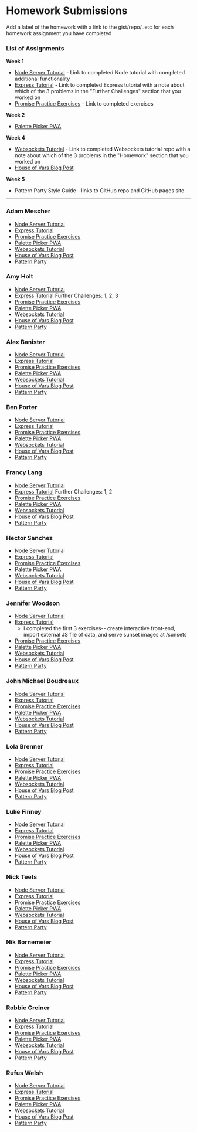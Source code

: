 # Homework Submissions

Add a label of the homework with a link to the gist/repo/..etc for each homework assignment you have completed

### List of Assignments

**Week 1**

* [Node Server Tutorial](http://frontend.turing.io/lessons/module-4/node-prework.html) - Link to completed Node tutorial with completed additional functionality
* [Express Tutorial](https://medium.com/@jaeger.rob/introduction-to-nodes-express-js-db5617047150) - Link to completed Express tutorial with a note about which of the 3 problems in the "Further Challenges" section that you worked on
* [Promise Practice Exercises](https://gist.github.com/robbiejaeger/dc8f55c1f9462741090862f736b82cab) - Link to completed exercises

**Week 2**

* [Palette Picker PWA]()

**Week 4**

* [Websockets Tutorial](https://socket.io/get-started/chat/) - Link to completed Websockets tutorial repo with a note about which of the 3 problems in the "Homework" section that you worked on
* [House of Vars Blog Post]()

**Week 5**

* Pattern Party Style Guide - links to GitHub repo and GitHub pages site

---

### Adam Mescher

* [Node Server Tutorial](https://github.com/AdamMescher/introduction-to-node.js)
* [Express Tutorial](https://github.com/AdamMescher/intro-to-express-js)
* [Promise Practice Exercises](https://github.com/AdamMescher/promises-practice)
* [Palette Picker PWA]()
* [Websockets Tutorial]()
* [House of Vars Blog Post]()
* [Pattern Party]()

### Amy Holt

* [Node Server Tutorial](https://gist.github.com/ameseee/76ee39985995218f68917604bef92999)
* [Express Tutorial](https://github.com/ameseee/m4-express-prework) Further Challenges: 1, 2, 3
* [Promise Practice Exercises](https://repl.it/@ameseee/m4-promises-prework)
* [Palette Picker PWA](https://holt-palette-picker.herokuapp.com/)
* [Websockets Tutorial]()
* [House of Vars Blog Post](https://medium.com/@ameseholt/how-i-stumbled-upon-microservice-architecture-2051d136dc2d)
* [Pattern Party]()

### Alex Banister

* [Node Server Tutorial](https://github.com/alexbanister/node-server-prework)
* [Express Tutorial](https://github.com/alexbanister/express-server-prework) 
* [Promise Practice Exercises](https://gist.github.com/alexbanister/7139ea6895097b62e95ecd4e26b8a7ff)
* [Palette Picker PWA](https://ahb-palette-picker.herokuapp.com/)
* [Websockets Tutorial]()
* [House of Vars Blog Post]()
* [Pattern Party]()

### Ben Porter

* [Node Server Tutorial](https://github.com/bbp5280/node_tutorial/blob/master/server.js)
* [Express Tutorial](https://github.com/bbp5280/express_tutorial/tree/master/public)
* [Promise Practice Exercises](https://repl.it/@bbp5280/Promise-Practice)
* [Palette Picker PWA](https://palette-picker-bp.herokuapp.com/)
* [Websockets Tutorial]()
* [House of Vars Blog Post](https://medium.com/@bbp5280/diving-into-open-source-a-first-experience-40f945a52b7b)
* [Pattern Party]()

### Francy Lang

* [Node Server Tutorial](https://gist.github.com/francylang/0a26460375ad3f50937aa6c1aee3c59e)
* [Express Tutorial](https://github.com/francylang/express-tutorial) Further Challenges: 1, 2
* [Promise Practice Exercises](https://repl.it/@francylang/promises)
* [Palette Picker PWA](https://lang-palette-picker.herokuapp.com/)
* [Websockets Tutorial]()
* [House of Vars Blog Post](https://medium.com/@francy.lang/first-timer-1f77d51b9420)
* [Pattern Party]()

### Hector Sanchez

* [Node Server Tutorial]()
* [Express Tutorial]()
* [Promise Practice Exercises]()
* [Palette Picker PWA]()
* [Websockets Tutorial]()
* [House of Vars Blog Post]()
* [Pattern Party]()

### Jennifer Woodson

* [Node Server Tutorial](https://github.com/jenPlusPlus/m4-prework-node)
* [Express Tutorial](https://github.com/jenPlusPlus/m4-prework-express)
  * I completed the first 3 exercises-- create interactive front-end, import external JS file of data, and serve sunset images at /sunsets
* [Promise Practice Exercises](https://github.com/jenPlusPlus/m4-prework-promises)
* [Palette Picker PWA](https://jen-woodson-palette-picker.herokuapp.com/)
* [Websockets Tutorial]()
* [House of Vars Blog Post]()
* [Pattern Party]()

### John Michael Boudreaux

* [Node Server Tutorial](https://github.com/johnmboudreaux/mod4-homework)
* [Express Tutorial](https://github.com/johnmboudreaux/mod4-express-server)
* [Promise Practice Exercises]()
* [Palette Picker PWA](https://jm-palette-picker.herokuapp.com/)
* [Websockets Tutorial]()
* [House of Vars Blog Post](https://medium.com/@jhnbdrx/my-first-open-source-contribution-88239a59653e)
* [Pattern Party]()

### Lola Brenner

* [Node Server Tutorial](https://github.com/lolakoala/mod4-prework-node-server)
* [Express Tutorial](https://github.com/lolakoala/mod4-prework-express-server)
* [Promise Practice Exercises](https://repl.it/@lolakoala/PromisesPractice)
* [Palette Picker PWA](https://lolas-palette-picker.herokuapp.com/)
* [Websockets Tutorial]()
* [House of Vars Blog Post](https://medium.com/@lolabrennerdev/contributing-to-open-source-as-a-coding-bootcamp-student-18fb9d96d254)
* [Pattern Party]()

### Luke Finney

* [Node Server Tutorial](https://gist.github.com/lfinney/ff01516858c69504c7f6d325f1186f0d)
* [Express Tutorial](https://github.com/lfinney/express-tutorial)
* [Promise Practice Exercises](https://repl.it/@lwfinney/Promise-Practice)
* [Palette Picker PWA](https://palette-picker-lfinney.herokuapp.com/)
* [Websockets Tutorial]()
* [House of Vars Blog Post](https://medium.com/@lucas.w.finney/adventures-in-open-source-dbca350527c2)
* [Pattern Party]()

### Nick Teets

* [Node Server Tutorial]()
* [Express Tutorial]()
* [Promise Practice Exercises](https://repl.it/@nicktu12/Promises-Practice-Exercises)
* [Palette Picker PWA](https://nt-palettepicker-171201.herokuapp.com/)
* [Websockets Tutorial]()
* [House of Vars Blog Post]()
* [Pattern Party]()

### Nik Bornemeier

* [Node Server Tutorial](https://github.com/NikBorn/mod4-prework-node-server)
* [Express Tutorial](https://github.com/NikBorn/mod4-prework-express-server)
* [Promise Practice Exercises](https://gist.github.com/NikBorn/5d7e5e6409a8852de4b38ae8baa75c17)
* [Palette Picker PWA](https://github.com/NikBorn/mod4-Palette-Picker/pull/28)
* [Websockets Tutorial]()
* [House of Vars Blog Post](https://medium.com/@nikbornemeier/code-jumping-contributing-to-an-open-source-project-without-a-parachute-bd7461626d6d)
* [Pattern Party]()

### Robbie Greiner

* [Node Server Tutorial](https://github.com/robbiegreiner/NodeJS-Prework)
* [Express Tutorial](https://github.com/robbiegreiner/express-tutorial)
* [Promise Practice Exercises](https://repl.it/@rg25/promise-practice)
* [Palette Picker PWA](https://robbie-greiner-palette-picker.herokuapp.com/)
* [Websockets Tutorial]()
* [House of Vars Blog Post](https://robbiethedeveloper.wordpress.com/)
* [Pattern Party]()

### Rufus Welsh

* [Node Server Tutorial]()
* [Express Tutorial]()
* [Promise Practice Exercises]()
* [Palette Picker PWA]()
* [Websockets Tutorial]()
* [House of Vars Blog Post]()
* [Pattern Party]()
